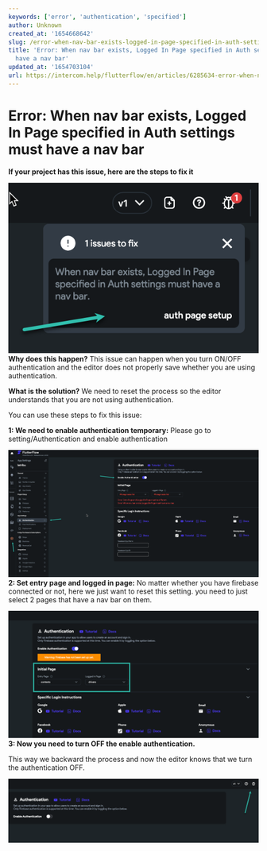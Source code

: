 ```yaml
---
keywords: ['error', 'authentication', 'specified']
author: Unknown
created_at: '1654668642'
slug: /error-when-nav-bar-exists-logged-in-page-specified-in-auth-settings-must-have-a-nav-bar
title: 'Error: When nav bar exists, Logged In Page specified in Auth settings must
  have a nav bar'
updated_at: '1654703104'
url: https://intercom.help/flutterflow/en/articles/6285634-error-when-nav-bar-exists-logged-in-page-specified-in-auth-settings-must-have-a-nav-bar
---
```

# Error: When nav bar exists, Logged In Page specified in Auth settings must have a nav bar

**If your project has this issue, here are the steps to fix it**

![](../../assets/20250430121437596837.png)**Why does this happen?** This issue can happen when you turn ON/OFF authentication and the editor does not properly save whether you are using authentication.

**What is the solution?** We need to reset the process so the editor understands that you are not using authentication.

You can use these steps to fix this issue: 

**1: We need to enable authentication temporary:**
Please go to setting/Authentication and enable authentication

![](../../assets/20250430121437913126.png)**2: Set entry page and logged in page:** No matter whether you have firebase connected or not, here we just want to reset this setting.
you need to just select 2 pages that have a nav bar on them.

![](../../assets/20250430121438225111.png)**3: Now you need to turn OFF the enable authentication.**

This way we backward the process and now the editor knows that we turn the authentication OFF.

![](../../assets/20250430121438521828.png)